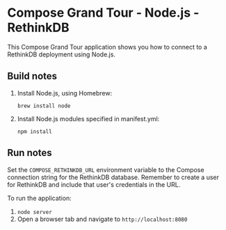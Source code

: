 # Compose Grand Tour - Node.js - RethinkDB

This Compose Grand Tour application shows you how to connect to a RethinkDB deployment using Node.js.

## Build notes

1. Install Node.js, using Homebrew:

    ```
    brew install node
    ```

2. Install Node.js modules specified in manifest.yml:

    ```
    npm install
    ```

## Run notes

Set the `COMPOSE_RETHINKDB_URL` environment variable to the Compose connection string for the RethinkDB database. Remember to create a user for RethinkDB and include that user's credentials in the URL.

To run the application:

1. `node server`
2. Open a browser tab and navigate to `http://localhost:8080`


